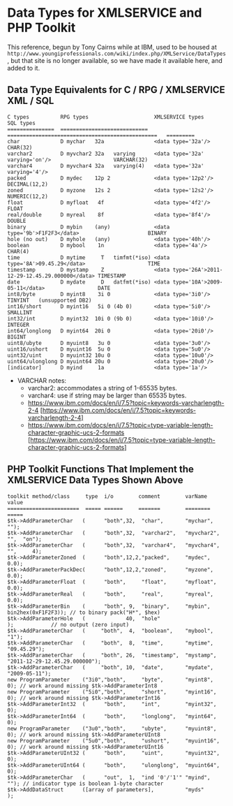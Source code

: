 # Data Types for XMLSERVICE and PHP Toolkit #

This reference, begun by Tony Cairns while at IBM, used to be housed at `http://www.youngiprofessionals.com/wiki/index.php/XMLService/DataTypes`, but that site is no longer available, so we have made it available here, and added to it.

## Data Type Equivalents for C / RPG / XMLSERVICE XML / SQL ##

```
C types          RPG types                     XMLSERVICE types                                   SQL types
===============  ============================  ================================================   =========
char             D mychar   32a                <data type='32a'/>                                 CHAR(32)
varchar2         D myvchar2 32a   varying      <data type='32a' varying='on'/>                    VARCHAR(32)
varchar4         D myvchar4 32a   varying(4)   <data type='32a' varying='4'/>
packed           D mydec    12p 2              <data type='12p2'/>                                DECIMAL(12,2)
zoned            D myzone   12s 2              <data type='12s2'/>                                NUMERIC(12,2)
float            D myfloat   4f                <data type='4f2'/>                                 FLOAT
real/double      D myreal    8f                <data type='8f4'/>                                 DOUBLE
binary           D mybin    (any)              <data type='9b'>F1F2F3</data>                      BINARY
hole (no out)    D myhole   (any)              <data type='40h'/>
boolean          D mybool    1n                <data type='4a'/>                                  CHAR(4)
time             D mytime     T   timfmt(*iso) <data type='8A'>09.45.29</data>                    TIME
timestamp        D mystamp    Z                <data type='26A'>2011-12-29-12.45.29.000000</data> TIMESTAMP
date             D mydate     D   datfmt(*iso) <data type='10A'>2009-05-11</data>                 DATE
int8/byte        D myint8    3i 0              <data type='3i0'/>                                 TINYINT   (unsupported DB2)
int16/short      D myint16   5i 0 (4b 0)       <data type='5i0'/>                                 SMALLINT
int32/int        D myint32  10i 0 (9b 0)       <data type='10i0'/>                                INTEGER
int64/longlong   D myint64  20i 0              <data type='20i0'/>                                BIGINT
uint8/ubyte      D myuint8   3u 0              <data type='3u0'/>
uint16/ushort    D myuint16  5u 0              <data type='5u0'/>
uint32/uint      D myuint32 10u 0              <data type='10u0'/>
uint64/ulonglong D myuint64 20u 0              <data type='20u0'/>
[indicator]      D myind     1a                <data type='1a'/>

```
* VARCHAR notes:
  * varchar2: accommodates a string of 1-65535 bytes.
  * varchar4: use if string may be larger than 65535 bytes.
  * https://www.ibm.com/docs/en/i/7.5?topic=keywords-varcharlength-2-4 [https://www.ibm.com/docs/en/i/7.5?topic=keywords-varcharlength-2-4]
  * https://www.ibm.com/docs/en/i/7.5?topic=type-variable-length-character-graphic-ucs-2-formats [https://www.ibm.com/docs/en/i/7.5?topic=type-variable-length-character-graphic-ucs-2-formats]
  


## PHP Toolkit Functions That Implement the XMLSERVICE Data Types Shown Above ### 
 
```
toolkit method/class     type  i/o        comment        varName   value
=======================  ===== ======     =======        ========  =====
$tk->AddParameterChar   (      "both",32,  "char",       "mychar",    "");
$tk->AddParameterChar   (      "both",32,  "varchar2",   "myvchar2",  "",  "on");
$tk->AddParameterChar   (      "both",32,  "varchar4",   "myvchar4",  "",     4);
$tk->AddParameterZoned  (      "both",12,2,"packed",     "mydec",    0.0);
$tk->AddParameterPackDec(      "both",12,2,"zoned",      "myzone",   0.0);
$tk->AddParameterFloat  (      "both",     "float",      "myfloat",  0.0);
$tk->AddParameterReal   (      "both",     "real",       "myreal",   0.0);
$tk->AddParameterBin    (      "both", 9,  "binary",     "mybin", bin2hex(0xF1F2F3)); // to binary pack("H*", $hex)
$tk->AddParameterHole   (             40,  "hole"                       );            // no output (zero input)
$tk->AddParameterChar   (     "both",  4,  "boolean",    "mybool",   "1");
$tk->AddParameterChar   (     "both",  8,  "time",       "mytime",   "09.45.29");
$tk->AddParameterChar   (     "both", 26,  "timestamp",  "mystamp",  "2011-12-29-12.45.29.000000");
$tk->AddParameterChar   (     "both", 10,  "date",       "mydate",   "2009-05-11");
new ProgramParameter    ("3i0","both",     "byte",       "myint8",     0); // work around missing $tk->AddParameterInt8
new ProgramParameter    ("5i0","both",     "short",      "myint16",    0); // work around missing $tk->AddParameterInt16
$tk->AddParameterInt32  (      "both",     "int",        "myint32",    0);
$tk->AddParameterInt64  (      "both",     "longlong",   "myint64",    0);
new ProgramParameter    ("3u0","both",     "ubyte",      "myuint8",    0); // work around missing $tk->AddParameterUInt8
new ProgramParameter    ("5u0","both",     "ushort",     "myuint16",   0); // work around missing $tk->AddParameterUInt16
$tk->AddParameterUInt32 (      "both",     "uint",       "myuint32",   0);
$tk->AddParameterUInt64 (      "both",     "ulonglong",  "myuint64",   0);
$tk->AddParameterChar   (      "out",  1,  "ind '0'/'1'" "myind",     ""); // indicator type is boolean 1-byte character
$tk->AddDataStruct      ([array of parameters],          "myds"         );  

```
